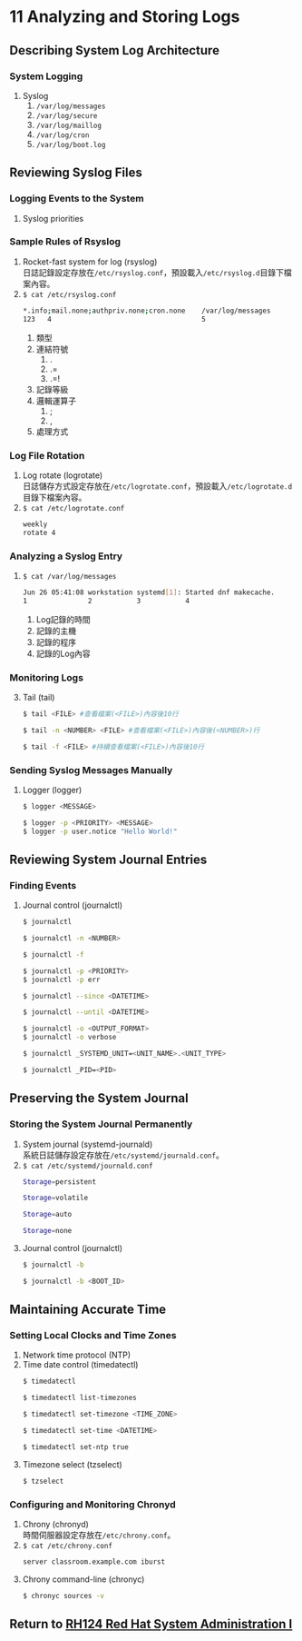 # 11 Analyzing and Storing Logs
## Describing System Log Architecture
### System Logging
1. Syslog
    1. `/var/log/messages`
    2. `/var/log/secure`
    3. `/var/log/maillog`
    4. `/var/log/cron`
    5. `/var/log/boot.log`
## Reviewing Syslog Files
### Logging Events to the System
1. Syslog priorities
### Sample Rules of Rsyslog
1. Rocket-fast system for log (rsyslog)  
    日誌記錄設定存放在`/etc/rsyslog.conf`，預設載入`/etc/rsyslog.d`目錄下檔案內容。
2. `$ cat /etc/rsyslog.conf`
    ```bash
    *.info;mail.none;authpriv.none;cron.none    /var/log/messages
    123   4                                     5
    ```
    1. 類型
    2. 連結符號
        1. .
        2. .=
        3. .=!
    3. 記錄等級
    4. 邏輯運算子
        1. ;
        2. ,
    5. 處理方式
### Log File Rotation
1. Log rotate (logrotate)  
    日誌儲存方式設定存放在`/etc/logrotate.conf`，預設載入`/etc/logrotate.d`目錄下檔案內容。
2. `$ cat /etc/logrotate.conf`
    ```bash
    weekly
    rotate 4
    ```
### Analyzing a Syslog Entry
1. `$ cat /var/log/messages`
    ```bash
    Jun 26 05:41:08 workstation systemd[1]: Started dnf makecache.
    1               2           3           4
    ```
    1. Log記錄的時間
    2. 記錄的主機
    3. 記錄的程序
    4. 記錄的Log內容
### Monitoring Logs
3. Tail (tail)
    ```bash
    $ tail <FILE> #查看檔案(<FILE>)內容後10行
    ```
    ```bash
    $ tail -n <NUMBER> <FILE> #查看檔案(<FILE>)內容後(<NUMBER>)行
    ```
    ```bash
    $ tail -f <FILE> #持續查看檔案(<FILE>)內容後10行
    ```
### Sending Syslog Messages Manually
1. Logger (logger)
    ```bash
    $ logger <MESSAGE>
    ```
    ```bash
    $ logger -p <PRIORITY> <MESSAGE>
    $ logger -p user.notice "Hello World!"
    ```
## Reviewing System Journal Entries
### Finding Events
1. Journal control (journalctl)
    ```bash
    $ journalctl
    ```
    ```bash
    $ journalctl -n <NUMBER>
    ```
    ```bash
    $ journalctl -f
    ```
    ```bash
    $ journalctl -p <PRIORITY>
    $ journalctl -p err
    ```
    ```bash
    $ journalctl --since <DATETIME>
    ```
    ```bash
    $ journalctl --until <DATETIME>
    ```
    ```bash
    $ journalctl -o <OUTPUT_FORMAT>
    $ journalctl -o verbose
    ```
    ```bash
    $ journalctl _SYSTEMD_UNIT=<UNIT_NAME>.<UNIT_TYPE>
    ```
    ```bash
    $ journalctl _PID=<PID>
    ```
## Preserving the System Journal
### Storing the System Journal Permanently
1. System journal (systemd-journald)  
    系統日誌儲存設定存放在`/etc/systemd/journald.conf`。
2. `$ cat /etc/systemd/journald.conf`
    ```bash
    Storage=persistent
    ```
    ```bash
    Storage=volatile
    ```
    ```bash 
    Storage=auto
    ```
    ```bash
    Storage=none
    ```
3. Journal control (journalctl)
    ```bash
    $ journalctl -b
    ```
    ```bash
    $ journalctl -b <BOOT_ID>
    ```
## Maintaining Accurate Time
### Setting Local Clocks and Time Zones
1. Network time protocol (NTP)
2. Time date control (timedatectl)
    ```bash
    $ timedatectl
    ```
    ```bash
    $ timedatectl list-timezones
    ```
    ```bash
    $ timedatectl set-timezone <TIME_ZONE>
    ```
    ```bash
    $ timedatectl set-time <DATETIME>
    ```
    ```bash
    $ timedatectl set-ntp true
    ```
3. Timezone select (tzselect)
    ```bash
    $ tzselect
    ```
### Configuring and Monitoring Chronyd
1. Chrony (chronyd)  
    時間伺服器設定存放在`/etc/chrony.conf`。
2. `$ cat /etc/chrony.conf`
    ```bash
    server classroom.example.com iburst
    ```
3. Chrony command-line (chronyc)
    ```bash
    $ chronyc sources -v
    ```
## Return to [RH124 Red Hat System Administration I](/rh124_red_hat_system_administration_i/README.md)
